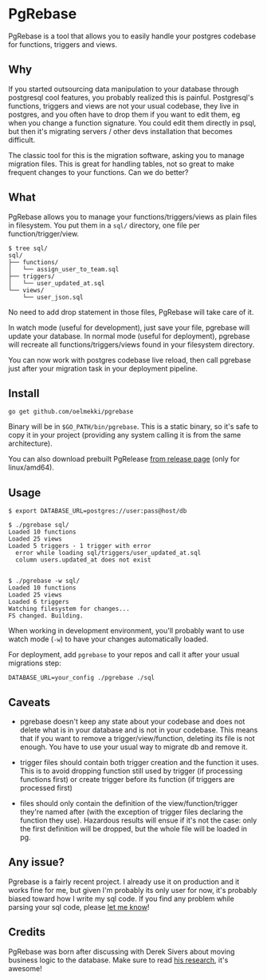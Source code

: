 # PgRebase

PgRebase is a tool that allows you to easily handle your postgres codebase for
functions, triggers and views.


## Why

If you started outsourcing data manipulation to your database through
postgresql cool features, you probably realized this is painful. Postgresql's
functions, triggers and views are not your usual codebase, they live in
postgres, and you often have to drop them if you want to edit them, eg when you
change a function signature. You could edit them directly in psql, but then
it's migrating servers / other devs installation that becomes difficult.

The classic tool for this is the migration software, asking you to manage
migration files. This is great for handling tables, not so great to make
frequent changes to your functions. Can we do better?


## What

PgRebase allows you to manage your functions/triggers/views as plain files in
filesystem. You put them in a `sql/` directory, one file per
function/trigger/view.

```
$ tree sql/
sql/
├── functions/
│   └── assign_user_to_team.sql
├── triggers/
│   └── user_updated_at.sql
└── views/
    └── user_json.sql
```

No need to add drop statement in those files, PgRebase will take care of it.

In watch mode (useful for development), just save your file, pgrebase will
update your database. In normal mode (useful for deployment), pgrebase will
recreate all functions/triggers/views found in your filesystem directory.

You can now work with postgres codebase live reload, then call pgrebase just
after your migration task in your deployment pipeline.


## Install

```
go get github.com/oelmekki/pgrebase
```

Binary will be in `$GO_PATH/bin/pgrebase`. This is a static binary, so it's
safe to copy it in your project (providing any system calling it is from the
same architecture).

You can also download prebuilt PgRelease [from release page](https://github.com/oelmekki/pgrebase/releases/)
(only for linux/amd64).


## Usage

```
$ export DATABASE_URL=postgres://user:pass@host/db

$ ./pgrebase sql/
Loaded 10 functions
Loaded 25 views
Loaded 5 triggers - 1 trigger with error
  error while loading sql/triggers/user_updated_at.sql
  column users.updated_at does not exist


$ ./pgrebase -w sql/
Loaded 10 functions
Loaded 25 views
Loaded 6 triggers
Watching filesystem for changes...
FS changed. Building.
```

When working in development environment, you'll probably want to use watch mode
(`-w`) to have your changes automatically loaded.

For deployment, add `pgrebase` to your repos and call it after your usual
migrations step:

```
DATABASE_URL=your_config ./pgrebase ./sql
```


## Caveats

* pgrebase doesn't keep any state about your codebase and does not delete what
  is in your database and is not in your codebase. This means that if you want
  to remove a trigger/view/function, deleting its file is not enough. You have
  to use your usual way to migrate db and remove it.

* trigger files should contain both trigger creation and the function it uses.
  This is to avoid dropping function still used by trigger (if processing
  functions first) or create trigger before its function (if triggers are
  processed first)

* files should only contain the definition of the view/function/trigger they're
  named after (with the exception of trigger files declaring the function they
  use). Hazardous results will ensue if it's not the case: only the first
  definition will be dropped, but the whole file will be loaded in pg.


## Any issue?

Pgrebase is a fairly recent project. I already use it on production and it works
fine for me, but given I'm probably its only user for now, it's probably biased
toward how I write my sql code. If you find any problem while parsing your sql
code, please [let me know](https://github.com/oelmekki/pgrebase/issues)!


## Credits

PgRebase was born after discussing with Derek Sivers about moving business logic
to the database. Make sure to read [his research](https://sivers.org/pg), it's
awesome!
